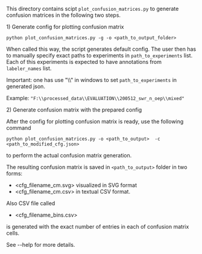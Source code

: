 This directory contains scipt `plot_confusion_matrices.py` to generate confusion matrices in the following two steps.

1\) Generate config for plotting confusion matrix

`python plot_confusion_matrices.py -g -o <path_to_output_folder>`

When called this way, the script generates default config. The user then has to manually specify exact paths to experiments in `path_to_experiments` list.
Each of this experiments is expected to have annotations from ```labeler_names``` list. 

Important:  one has use "\\\\" in windows to set `path_to_experiments` in generated json.

Example:
`"F:\\processed_data\\EVALUATION\\200512_swr_n_oep\\mixed"`

2\) Generate confusion matrix with the prepared config

After the config for plotting confusion matrix is ready, use the following command

`python plot_confusion_matrices.py -o <path_to_output>  -c <path_to_modified_cfg.json>`

to perform the actual confusion matrix generation.

The resulting confusion matrix is saved in `<path_to_output>` folder in two forms:
 * <cfg_filename_cm.svg> visualized in SVG format
 * <cfg_filename_cm.csv> in textual CSV format.

Also CSV file called 
 * <cfg_filename_bins.csv>
 
 is generated with the exact number of entries in each of confusion matrix cells.

See --help for more details. 